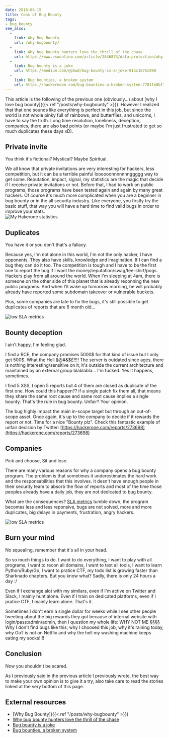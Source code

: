 ```yaml
---
date: 2018-06-15
title: Cons of Bug Bounty
tags:
- bug bounty
see_also:
  -
    link: Why Bug Bounty
    url: /why-bugbounty/
  -
    link: Why bug bounty hunters love the thrill of the chase
    url: https://www.csoonline.com/article/2846873/data-protection/why-bug-bounty-hunters-love-the-thrill-of-the-chase.html
  -
    link: Bug bounty is a joke
    url: https://medium.com/@phwd/bug-bounty-is-a-joke-91bc1875c890
  -
    link: Bug bounties, a broken system
    url: https://hackernoon.com/bug-bounties-a-broken-system-7781fe0bf7d
---
```

This article is the following of the previous one (obviously...) about [why I love bug bounty]({{< ref "/posts/why-bugbounty" >}}).
However I realized that that one sounds like everything is perfect in this job, but since the world is not whole pinky full of rainbows, and butterflies, and unicorns, I have to say the truth.
Long time resolution, loneliness, deception, companies, there are also bad points (or maybe I'm just frustrated to get so much duplicates these days xD).
<!--more-->


## Private invite

You think it's fictional? Mystical? Maybe Spiritual.

We all know that private invitations are very interesting for hackers, less competition, but it can be a terrible painful loooooonnnnnnnggggg way to get some.
Reputation, impact, signal, my statistics are the magic that decide if I receive private invitations or not. 
Before that, I had to work on public programs, those programs have been tested again and again by many great hackers.
Of course it's much more complicated when you are a beginner in bug bounty or in the all security industry.
Like everyone, you firstly try the basic stuff, that way you will have a hard time to find valid bugs in order to improve your stats.  
![My Hakerone statistics](/images/bb-cons-mystats.png)


## Duplicates

You have it or you don't that's a fallacy.

Because yes, I'm not alone in this world, I'm not the only hacker, I have opponents.
They also have skills, knowledge and imagination.
If I can find a bug they can do it too.
The competition is tough and I have to be the first one to report the bug if I want the money/reputation/swag/tee-shirt/pogs.
Hackers play from all around the world.
When I'm sleeping at 4am, there is someone on the other side of this planet that is already reconning the new public programs.
And when I'll wake up tomorrow morning, he will probably already have reported some subdomain takeover or vulnerable buckets.

Plus, some companies are late to fix the bugs, it's still possible to get duplicates of reports that are 6 month old...

![low SLA metrics](/images/bb-cons-myreports-status.png)


## Bounty deception

I ain't happy, I'm feeling glad.

I find a RCE, the company promises 5000$ for that kind of issue but I only get 500$.
What the Hell §@#&$£!!!!
The server is outdated since ages, there is nothing interesting/sensitive on it, it's outside the current architecture and maintained by an external group blablabla...
I'm fucked. Yes it happens, sometimes.

I find 5 XSS, I open 5 reports but 4 of them are closed as duplicate of the first one.
How could this happen??
if a single patch fix them all, that means they share the same root cause and same root cause implies a single bounty.
That's the rule in bug bounty.
Unfair? Your opinion.

The bug highly impact the main in-scope target but through an out-of-scope asset. Once again, it's up to the company to decide if it rewards the report or not.
Time for a nice "Bounty plz". Check this fantastic example of unfair decision by Twitter: [https://hackerone.com/reports/273698](https://hackerone.com/reports/273698)


## Companies

Pick and choose, Sit and lose.

There are many various reasons for why a company opens a bug bounty program.
The problem is that sometimes it underestimates the hard work and the responsabilities that this involves.
It desn't have enough people in their security team to absorb the flow of reports and most of the time those peoples already have a daily job, they are not dedicated to bug bounty.

What are the consequences?
[SLA metrics](https://www.hackerone.com/blog/Healthy-programs-make-happy-hackers-Introducing-response-SLAs) tumble down, the program becomes less and less reponsive, bugs are not solved, more and more duplicates, big delays in payments, frustration, angry hackers.  

![low SLA metrics](/images/bb-cons-sla.png)


## Burn your mind

No squealing, remember that it's all in your head.

So so much things to do. I want to do everything, I want to play with all programs, I want to recon all domains, I want to test all tools, I want to learn Python/Ruby/Go, I want to pratice CTF, my todo list is growing faster than Sharknado chapters.
But you know what? Sadly, there is only 24 hours a day :/

Even if I exchange alot with my similars, even if I'm active on Twitter and Slack, I mainly hunt alone.
Even if I train on dedicated platforms, even if I pratice CTF, I mainly learn alone.
That's it.

Sometimes I don't earn a single dollar for weeks while I see other people tweeting about the big rewards they got because of internal website with login/pass:admin/admin, then I question my whole life: WHY NOT ME §§§§ Why I don't find bugs like this, why I choosed this job, why it's raining today, why GoT is not on Netflix and why the hell my washing machine keeps eating my socks!!!!


## Conclusion

Now you shouldn't be scared.

As I previously said in the previous article I previously wrote, the best way to make your own opinion is to give it a try, also take care to read the stories linked at the very bottom of this page.


## External resources

- [Why Bug Bounty]({{< ref "/posts/why-bugbounty" >}})
- [Why bug bounty hunters love the thrill of the chase](https://www.csoonline.com/article/2846873/data-protection/why-bug-bounty-hunters-love-the-thrill-of-the-chase.html)
- [Bug bounty is a joke](https://medium.com/@phwd/bug-bounty-is-a-joke-91bc1875c890)
- [Bug bounties, a broken system](https://hackernoon.com/bug-bounties-a-broken-system-7781fe0bf7d)
